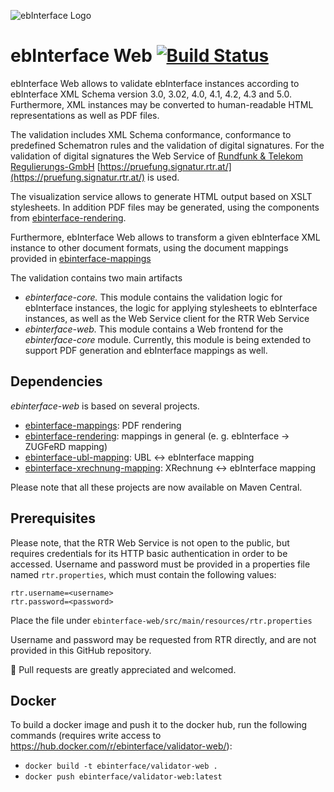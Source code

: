 ![ebInterface Logo](https://github.com/pliegl/ebinterface/blob/master/site/images/logo.jpg?raw=true "ebInterface e-Invoice standard")

# ebInterface Web [![Build Status](https://travis-ci.org/austriapro/ebinterface-web.svg)](https://travis-ci.org/austriapro/ebinterface-web)

ebInterface Web allows to validate ebInterface instances according to ebInterface XML Schema version 3.0, 3.02, 4.0, 4.1, 4.2, 4.3 and 5.0.
Furthermore, XML instances may be converted to human-readable HTML representations as well as PDF files.

The validation includes XML Schema conformance, conformance to predefined Schematron rules and the validation of digital signatures. For the validation of digital signatures the Web Service of [Rundfunk & Telekom Regulierungs-GmbH](http://www.rtr.at) [https://pruefung.signatur.rtr.at/](https://pruefung.signatur.rtr.at/) is used.

The visualization service allows to generate HTML output based on XSLT stylesheets. In addition PDF files may be generated, using the components from [ebinterface-rendering](https://github.com/austriapro/ebinterface-rendering).

Furthermore, ebInterface Web allows to transform a given ebInterface XML instance to other document formats, using the document mappings provided in [ebinterface-mappings](https://github.com/austriapro/ebinterface-mappings)

The validation contains two main artifacts

 * *ebinterface-core.* This module contains the validation logic for ebInterface instances, the logic for applying stylesheets to ebInterface instances, as well as the Web Service client for the RTR Web Service
 * *ebinterface-web.* This module contains a Web frontend for the *ebinterface-core* module. Currently, this module is being extended to support PDF generation and ebInterface mappings as well.

## Dependencies

*ebinterface-web* is based on several projects.

 * [ebinterface-mappings](https://github.com/austriapro/ebinterface-mappings): PDF rendering
 * [ebinterface-rendering](https://github.com/austriapro/ebinterface-rendering): mappings in general (e. g. ebInterface -> ZUGFeRD mapping)
 * [ebinterface-ubl-mapping](https://github.com/austriapro/ebinterface-ubl-mapping): UBL <-> ebInterface mapping
 * [ebinterface-xrechnung-mapping](https://github.com/austriapro/ebinterface-xrechnung-mapping): XRechnung <-> ebInterface mapping

Please note that all these projects are now available on Maven Central.

## Prerequisites

Please note, that the RTR Web Service is not open to the public, but requires credentials for its HTTP basic authentication in order to be accessed. Username and password must be provided in a properties file named ```rtr.properties```, which must contain the following values:

``` 
rtr.username=<username>
rtr.password=<password>
```

Place the file under `ebinterface-web/src/main/resources/rtr.properties`

Username and password may be requested from RTR directly, and are not provided in this GitHub repository.

:green_heart: Pull requests are greatly appreciated and welcomed.


## Docker

To build a docker image and push it to the docker hub, run the following commands (requires write access to https://hub.docker.com/r/ebinterface/validator-web/):

- `docker build -t ebinterface/validator-web .`
- `docker push ebinterface/validator-web:latest`
